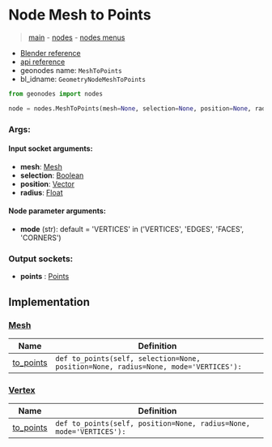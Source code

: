 # Node Mesh to Points

> [main](../structure.md) - [nodes](nodes.md) - [nodes menus](nodes_menus.md)

- [Blender reference](https://docs.blender.org/manual/en/latest/modeling/geometry_nodes/mesh/mesh_to_points.html)
- [api reference](https://docs.blender.org/api/current/bpy.types.GeometryNodeMeshToPoints.html)
- geonodes name: `MeshToPoints`
- bl_idname: `GeometryNodeMeshToPoints`

```python
from geonodes import nodes

node = nodes.MeshToPoints(mesh=None, selection=None, position=None, radius=None, mode='VERTICES')
```

### Args:

#### Input socket arguments:

- **mesh**: [Mesh](Mesh.md)
- **selection**: [Boolean](Boolean.md)
- **position**: [Vector](Vector.md)
- **radius**: [Float](Float.md)

#### Node parameter arguments:

- **mode** (str): default = 'VERTICES' in ('VERTICES', 'EDGES', 'FACES', 'CORNERS')

### Output sockets:

- **points** : [Points](Points.md)

## Implementation

### [Mesh](Mesh.md)

| Name | Definition |
|------|------------|
 | [to_points](Mesh.md#to_points) | `def to_points(self, selection=None, position=None, radius=None, mode='VERTICES'):` |

### [Vertex](Vertex.md)

| Name | Definition |
|------|------------|
 | [to_points](Vertex.md#to_points) | `def to_points(self, position=None, radius=None, mode='VERTICES'):` |

